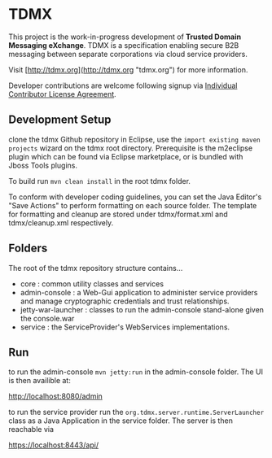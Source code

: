 # TDMX

This project is the work-in-progress development of **Trusted Domain Messaging eXchange**. TDMX is a specification enabling secure B2B messaging between separate corporations via cloud service providers.

Visit [http://tdmx.org](http://tdmx.org "tdmx.org") for more information.

Developer contributions are welcome following signup via [Individual Contributor License Agreement](https://docs.google.com/forms/d/1LrlHQGtSRCEfIB1JfO9mw02MeMAiNsQk0UwZy9KQp-U/viewform?usp=send_form "Individual Contributor License Agreement").

## Development Setup
clone the tdmx Github repository
in Eclipse, use the `import existing maven projects` wizard on the tdmx root directory. Prerequisite is the m2eclipse plugin which can be found via Eclipse marketplace, or is bundled with Jboss Tools plugins. 

To build run `mvn clean install` in the root tdmx folder.

To conform with developer coding guidelines, you can set the Java Editor's "Save Actions" to perform formatting on each source folder. The template for formatting and cleanup are stored under tdmx/format.xml and tdmx/cleanup.xml respectively.

## Folders
The root of the tdmx repository structure contains...

- core : common utility classes and services
- admin-console : a Web-Gui application to administer service providers and manage cryptographic credentials and trust relationships.
- jetty-war-launcher : classes to run the admin-console stand-alone given the console.war
- service : the ServiceProvider's WebServices implementations.

## Run
to run the admin-console `mvn jetty:run` in the admin-console folder. The UI is then availible at:

[http://localhost:8080/admin](http://localhost:8080/admin)

to run the service provider run the  `org.tdmx.server.runtime.ServerLauncher` class as a Java Application in the service folder. The server is then reachable via

[https://localhost:8443/api/](https://localhost:8443/api/)



  
  